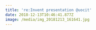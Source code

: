```yaml
---
title: 're:Invent presentation @uocit'
date: 2018-12-13T10:46:41.877Z
image: /media/img_20181213_161641.jpg
---
```


